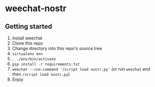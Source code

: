 # weechat-nostr

## Getting started

1. Install weechat
1. Clone this repo
1. Change directory into this repo's source tree
1. `virtualenv env`
1. `. ./env/bin/activate`
1. `pip install -r requirements.txt`
1. `weechat --run-command '/script load nostr.py'`
    (or run `weechat` and then `/script load nostr.py`)
1. Enjoy
